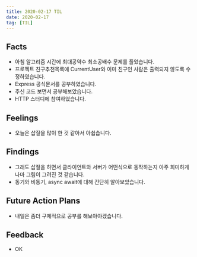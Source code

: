```yaml
---
title: 2020-02-17 TIL
date: 2020-02-17
tag: [TIL]
---
```


## Facts

- 아침 알고리즘 시간에 최대공약수 최소공배수 문제를 풀었습니다.
- 프로젝트 친구추천목록에 CurrentUser와 이미 친구인 사람은 출력되지 않도록 수정하였습니다.
- Express 공식문서를 공부하였습니다.
- 주신 코드 보면서 공부해보았습니다.
- HTTP 스터디에 참여하였습니다.

## Feelings

- 오늘은 삽질을 많이 한 것 같아서 아쉽습니다.

## Findings

- 그래도 삽질을 하면서 클라이언트와 서버가 어떤식으로 동작하는지 아주 희미하게나마 그림이 그려진 것 같습니다.
- 동기와 비동기, async await에 대해 간단히 알아보았습니다.

## Future Action Plans

- 내일은 좀더 구체적으로 공부를 해보아야겠습니다.

## Feedback

- OK
